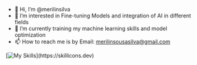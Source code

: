- 👋 Hi, I’m @merilinsilva
- 👀 I’m interested in Fine-tuning Models and integration of AI in different fields
- 🌱 I’m currently training my machine learning skills and model optimization
- 📫 How to reach me is by Email: merilinsousasilva@gmail.com

<!---
merilinsilva/merilinsilva is a ✨ special ✨ repository because its `README.md` (this file) appears on your GitHub profile.
You can click the Preview link to take a look at your changes.
--->
[![My Skills](https://skillicons.dev/icons?i=discord,docker,git,github,gitlab,latex,linkedin,perl,py,stackoverflow,sklearn,vscode,lua,r,sql,javascript,css,html,bash,django,fastapi,flask,gmail,heroku,md,matlab,mysql,powershell,sqlite,windows,)](https://skillicons.dev)
